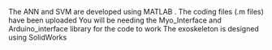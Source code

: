 The ANN and SVM are developed using MATLAB . The coding files (.m files) have been uploaded
You will be needing the Myo_Interface and Arduino_interface library for the code to work
The exoskeleton is designed using SolidWorks
